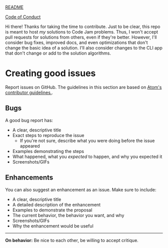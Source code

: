 [README](./README.md)

[Code of Conduct](./CODE_OF_CONDUCT.md)

Hi there! Thanks for taking the time to contribute. Just to be clear, this repo
is meant to host *my* solutions to Code Jam problems. Thus, I won't accept pull
requests for solutions from others, even if they're better. However, I'll
consider bug fixes, improved docs, and even optimizations that don't change the
basic idea of a solution. I'll also consider changes to the CLI app that don't
change or add to the solution algorithms.

# Creating good issues

Report issues on GitHub. The guidelines in this section are based on [Atom's
contributor
guidelines.](https://github.com/atom/atom/blob/master/CONTRIBUTING.md).

## Bugs

A good bug report has:

* A clear, descriptive title
* Exact steps to reproduce the issue
  * If you're not sure, describe what you were doing before the issue appeared
* Examples demonstrating the steps
* What happened, what you *expected* to happen, and why you expected it
* Screenshots/GIFs

## Enhancements

You can also suggest an enhancement as an issue. Make sure to include:

* A clear, descriptive title
* A detailed description of the enhancement
* Examples to demonstrate the proposal
* The current behavior, the behavior you want, and why
* Screenshots/GIFs
* Why the enhancement would be useful

---

**On behavior:** Be nice to each other, be willing to accept critique.

